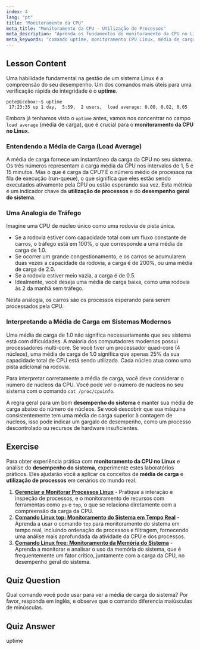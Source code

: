 ```yaml
---
index: 4
lang: "pt"
title: "Monitoramento da CPU"
meta_title: "Monitoramento da CPU - Utilização de Processos"
meta_description: "Aprenda os fundamentos do monitoramento da CPU no Linux usando o comando uptime. Este guia para iniciantes explica como interpretar a média de carga, entender a utilização de processos e avaliar o desempenho do sistema."
meta_keywords: "comando uptime, monitoramento CPU Linux, média de carga, desempenho do sistema, utilização de processos, tutorial Linux, guia iniciante"
---
```


## Lesson Content

Uma habilidade fundamental na gestão de um sistema Linux é a compreensão do seu desempenho. Um dos comandos mais úteis para uma verificação rápida de integridade é o **uptime**.

```
pete@icebox:~$ uptime
 17:23:35 up 1 day,  5:59,  2 users,  load average: 0.00, 0.02, 0.05
```

Embora já tenhamos visto o `uptime` antes, vamos nos concentrar no campo `load average` (média de carga), que é crucial para o **monitoramento da CPU no Linux**.

### Entendendo a Média de Carga (Load Average)

A média de carga fornece um instantâneo da carga da CPU no seu sistema. Os três números representam a carga média da CPU nos intervalos de 1, 5 e 15 minutos. Mas o que é carga da CPU? É o número médio de processos na fila de execução (run-queue), o que significa que eles estão sendo executados ativamente pela CPU ou estão esperando sua vez. Esta métrica é um indicador chave da **utilização de processos** e do **desempenho geral do sistema**.

### Uma Analogia de Tráfego

Imagine uma CPU de núcleo único como uma rodovia de pista única.

- Se a rodovia estiver com capacidade total com um fluxo constante de carros, o tráfego está em 100%, o que corresponde a uma média de carga de 1.0.
- Se ocorrer um grande congestionamento, e os carros se acumularem duas vezes a capacidade da rodovia, a carga é de 200%, ou uma média de carga de 2.0.
- Se a rodovia estiver meio vazia, a carga é de 0.5.
- Idealmente, você deseja uma média de carga baixa, como uma rodovia às 2 da manhã sem tráfego.

Nesta analogia, os carros são os processos esperando para serem processados pela CPU.

### Interpretando a Média de Carga em Sistemas Modernos

Uma média de carga de 1.0 não significa necessariamente que seu sistema está com dificuldades. A maioria dos computadores modernos possui processadores multi-core. Se você tiver um processador quad-core (4 núcleos), uma média de carga de 1.0 significa que apenas 25% da sua capacidade total de CPU está sendo utilizada. Cada núcleo atua como uma pista adicional na rodovia.

Para interpretar corretamente a média de carga, você deve considerar o número de núcleos da CPU. Você pode ver o número de núcleos no seu sistema com o comando `cat /proc/cpuinfo`.

A regra geral para um bom **desempenho do sistema** é manter sua média de carga abaixo do número de núcleos. Se você descobrir que sua máquina consistentemente tem uma média de carga superior à contagem de núcleos, isso pode indicar um gargalo de desempenho, como um processo descontrolado ou recursos de hardware insuficientes.

## Exercise

Para obter experiência prática com **monitoramento da CPU no Linux** e análise do **desempenho do sistema**, experimente estes laboratórios práticos. Eles ajudarão você a aplicar os conceitos de **média de carga** e **utilização de processos** em cenários do mundo real.

1. **[Gerenciar e Monitorar Processos Linux](https://labex.io/pt/labs/comptia-manage-and-monitor-linux-processes-590864)** - Pratique a interação e inspeção de processos, e o monitoramento de recursos com ferramentas como `ps` e `top`, o que se relaciona diretamente com a compreensão da carga da CPU.
2. **[Comando Linux top: Monitoramento do Sistema em Tempo Real](https://labex.io/pt/labs/linux-linux-top-command-real-time-system-monitoring-388500)** - Aprenda a usar o comando `top` para monitoramento do sistema em tempo real, incluindo ordenação de processos e filtragem, fornecendo uma análise mais aprofundada da atividade da CPU e dos processos.
3. **[Comando Linux free: Monitoramento da Memória do Sistema](https://labex.io/pt/labs/linux-linux-free-command-monitoring-system-memory-388496)** - Aprenda a monitorar e analisar o uso da memória do sistema, que é frequentemente um fator crítico, juntamente com a carga da CPU, no desempenho geral do sistema.

## Quiz Question

Qual comando você pode usar para ver a média de carga do sistema? Por favor, responda em inglês, e observe que o comando diferencia maiúsculas de minúsculas.

## Quiz Answer

uptime
